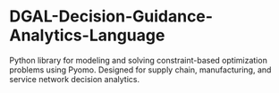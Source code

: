 # DGAL-Decision-Guidance-Analytics-Language
Python library for modeling and solving constraint-based optimization problems using Pyomo. Designed for supply chain, manufacturing, and service network decision analytics.
